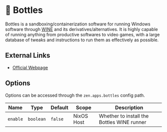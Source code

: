 # 🍾 Bottles
Bottles is a sandboxing/containerization software for running Windows software through [WINE](https://www.winehq.org/) and its derivatives/alternatives. It is highly capable of running anything from productive softwares to video games, with a large database of tweaks and instructions to run them as effectively as possible.

## External Links
- [Official Webpage](https://usebottles.com/)

## Options
Options can be accessed through the `zen.apps.bottles` config path.

| Name     | Type      | Default | Scope      | Description                                |
|----------|-----------|---------|------------|--------------------------------------------|
| `enable` | `boolean` | `false` | NixOS Host | Whether to install the Bottles WINE runner |
